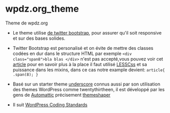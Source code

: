 wpdz.org_theme
==============

Theme de wpdz.org

* Le theme utilise [de twitter bootstrap](http://getbootstrap.com/2.3.2/), pour assurer qu'il soit responsive et sur des bases solides.

* Twitter Bootstrap est personalisé et on évite de mettre des classes codées en dur dans le structure HTML par exemple `<div class="span8">bla blas </div>` n'est pas accepté,vous pouvez voir cet [article](http://ruby.bvision.com/blog/please-stop-embedding-bootstrap-classes-in-your-html) pour en savoir plus à la place il faut utilisé [LESSCss](http://lesscss.org/) et sa puissance dans les mixins, dans ce cas notre example devient:
`article{
	.span(8);
}`


* Basé sur un starter theme [underscore](http://underscores.me/) connus aussi par son utilisation des themes WordPress comme twentythirtheen, il est développé par les gens de [Automattic](http://underscores.me/) précisement [themeshaper](http://themeshaper.com/)

* Il suit [WordPress Coding Standards](http://codex.wordpress.org/WordPress_Coding_Standards)